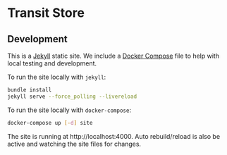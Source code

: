 # Transit Store

## Development

This is a [Jekyll][jekyll] static site. We include a [Docker Compose][docker-compose] file to help with local testing
and development.

To run the site locally with `jekyll`:

```bash
bundle install
jekyll serve --force_polling --livereload
```

To run the site locally with `docker-compose`:

```bash
docker-compose up [-d] site
```

The site is running at http://localhost:4000. Auto rebuild/reload is also be active and watching the site files for changes.

[docker-compose]: https://docs.docker.com/compose/
[jekyll]: https://jekyllrb.com
